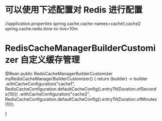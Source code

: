 # 可以使用下述配置对 Redis 进行配置

//application.properties
spring.cache.cache-names=cache1,cache2
spring.cache.redis.time-to-live=10m


# RedisCacheManagerBuilderCustomizer 自定义缓存管理

@Bean
public RedisCacheManagerBuilderCustomizer myRedisCacheManagerBuilderCustomizer() {
    return (builder) -> builder
            .withCacheConfiguration("cache1",
                    RedisCacheConfiguration.defaultCacheConfig().entryTtl(Duration.ofSeconds(10)))
            .withCacheConfiguration("cache2",
                    RedisCacheConfiguration.defaultCacheConfig().entryTtl(Duration.ofMinutes(1)));

}